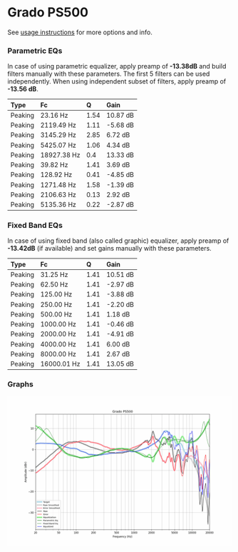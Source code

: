 # Grado PS500
See [usage instructions](https://github.com/jaakkopasanen/AutoEq#usage) for more options and info.

### Parametric EQs
In case of using parametric equalizer, apply preamp of **-13.38dB** and build filters manually
with these parameters. The first 5 filters can be used independently.
When using independent subset of filters, apply preamp of **-13.56 dB**.

| Type    | Fc          |    Q | Gain     |
|:--------|:------------|:-----|:---------|
| Peaking | 23.16 Hz    | 1.54 | 10.87 dB |
| Peaking | 2119.49 Hz  | 1.11 | -5.68 dB |
| Peaking | 3145.29 Hz  | 2.85 | 6.72 dB  |
| Peaking | 5425.07 Hz  | 1.06 | 4.34 dB  |
| Peaking | 18927.38 Hz | 0.4  | 13.33 dB |
| Peaking | 39.82 Hz    | 1.41 | 3.69 dB  |
| Peaking | 128.92 Hz   | 0.41 | -4.85 dB |
| Peaking | 1271.48 Hz  | 1.58 | -1.39 dB |
| Peaking | 2106.63 Hz  | 0.13 | 2.92 dB  |
| Peaking | 5135.36 Hz  | 0.22 | -2.87 dB |

### Fixed Band EQs
In case of using fixed band (also called graphic) equalizer, apply preamp of **-13.42dB**
(if available) and set gains manually with these parameters.

| Type    | Fc          |    Q | Gain     |
|:--------|:------------|:-----|:---------|
| Peaking | 31.25 Hz    | 1.41 | 10.51 dB |
| Peaking | 62.50 Hz    | 1.41 | -2.97 dB |
| Peaking | 125.00 Hz   | 1.41 | -3.88 dB |
| Peaking | 250.00 Hz   | 1.41 | -2.20 dB |
| Peaking | 500.00 Hz   | 1.41 | 1.18 dB  |
| Peaking | 1000.00 Hz  | 1.41 | -0.46 dB |
| Peaking | 2000.00 Hz  | 1.41 | -4.91 dB |
| Peaking | 4000.00 Hz  | 1.41 | 6.00 dB  |
| Peaking | 8000.00 Hz  | 1.41 | 2.67 dB  |
| Peaking | 16000.01 Hz | 1.41 | 13.05 dB |

### Graphs
![](./Grado%20PS500.png)